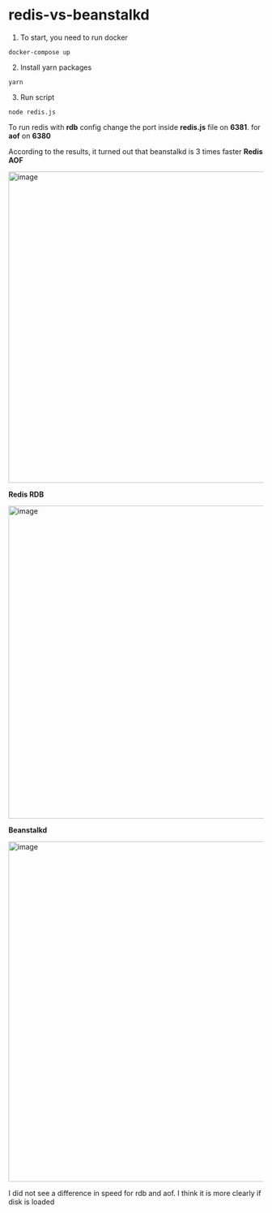 # redis-vs-beanstalkd

1. To start, you need to run docker

```
docker-compose up
```

2. Install yarn packages

```
yarn
```

3. Run script

```
node redis.js
```

To run redis with **rdb** config change the port inside **redis.js** file on **6381**. for **aof** on **6380**

According to the results, it turned out that beanstalkd is 3 times faster
**Redis AOF**

<img width="614" alt="image" src="https://github.com/danylboiko95/redis-vs-beanstalkd/assets/44903844/097cbeba-2594-4aa5-9e3f-837277075417">

**Redis RDB**

<img width="617" alt="image" src="https://github.com/danylboiko95/redis-vs-beanstalkd/assets/44903844/100fae91-f2b0-41bc-8041-90f889ff213f">

**Beanstalkd**

<img width="671" alt="image" src="https://github.com/danylboiko95/redis-vs-beanstalkd/assets/44903844/688fe20f-9a6e-411a-b625-a215ff3413bf">



I did not see a difference in speed for rdb and aof. I think it is more clearly if disk is loaded
